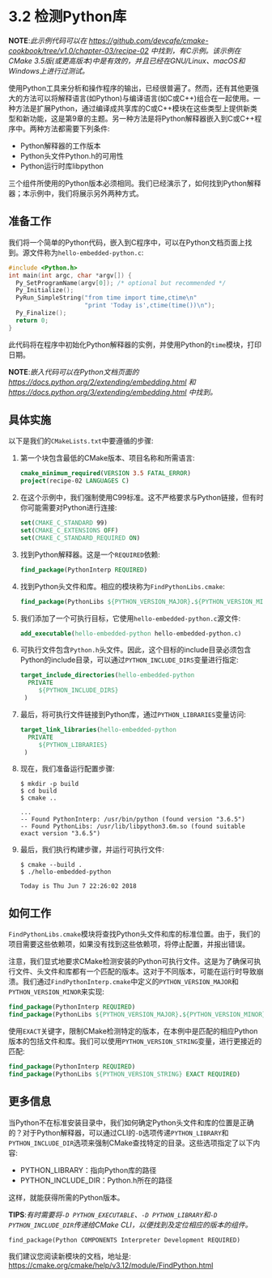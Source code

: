 # 3.2 检测Python库

**NOTE**:*此示例代码可以在 https://github.com/devcafe/cmake-cookbook/tree/v1.0/chapter-03/recipe-02 中找到，有C示例。该示例在CMake 3.5版(或更高版本)中是有效的，并且已经在GNU/Linux、macOS和Windows上进行过测试。*

使用Python工具来分析和操作程序的输出，已经很普遍了。然而，还有其他更强大的方法可以将解释语言(如Python)与编译语言(如C或C++)组合在一起使用。一种方法是扩展Python，通过编译成共享库的C或C++模块在这些类型上提供新类型和新功能，这是第9章的主题。另一种方法是将Python解释器嵌入到C或C++程序中。两种方法都需要下列条件:

* Python解释器的工作版本
* Python头文件Python.h的可用性
* Python运行时库libpython

三个组件所使用的Python版本必须相同。我们已经演示了，如何找到Python解释器；本示例中，我们将展示另外两种方式。

## 准备工作

我们将一个简单的Python代码，嵌入到C程序中，可以在Python文档页面上找到。源文件称为`hello-embedded-python.c`:

```c
#include <Python.h>
int main(int argc, char *argv[]) {
  Py_SetProgramName(argv[0]); /* optional but recommended */
  Py_Initialize();
  PyRun_SimpleString("from time import time,ctime\n"
                     "print 'Today is',ctime(time())\n");
  Py_Finalize();
  return 0;
}
```

此代码将在程序中初始化Python解释器的实例，并使用Python的`time`模块，打印日期。

**NOTE**:*嵌入代码可以在Python文档页面的 https://docs.python.org/2/extending/embedding.html 和 https://docs.python.org/3/extending/embedding.html 中找到。*

## 具体实施

以下是我们的`CMakeLists.txt`中要遵循的步骤:

1. 第一个块包含最低的CMake版本、项目名称和所需语言:

   ```cmake
   cmake_minimum_required(VERSION 3.5 FATAL_ERROR)
   project(recipe-02 LANGUAGES C)
   ```

2. 在这个示例中，我们强制使用C99标准。这不严格要求与Python链接，但有时你可能需要对Python进行连接:

   ```cmake
   set(CMAKE_C_STANDARD 99)
   set(CMAKE_C_EXTENSIONS OFF)
   set(CMAKE_C_STANDARD_REQUIRED ON)
   ```

3. 找到Python解释器。这是一个`REQUIRED`依赖:

   ```cmake
   find_package(PythonInterp REQUIRED)
   ```

4. 找到Python头文件和库。相应的模块称为`FindPythonLibs.cmake`:

   ```cmake
   find_package(PythonLibs ${PYTHON_VERSION_MAJOR}.${PYTHON_VERSION_MINOR} EXACT REQUIRED)
   ```

5. 我们添加了一个可执行目标，它使用`hello-embedded-python.c`源文件:

   ```cmake
   add_executable(hello-embedded-python hello-embedded-python.c)
   ```

6. 可执行文件包含`Python.h`头文件。因此，这个目标的include目录必须包含Python的include目录，可以通过`PYTHON_INCLUDE_DIRS`变量进行指定:

   ```cmake
   target_include_directories(hello-embedded-python
     PRIVATE
     	${PYTHON_INCLUDE_DIRS}
   	)
   ```

7. 最后，将可执行文件链接到Python库，通过`PYTHON_LIBRARIES`变量访问:

   ```cmake
   target_link_libraries(hello-embedded-python
     PRIVATE
     	${PYTHON_LIBRARIES}
   	)
   ```

8. 现在，我们准备运行配置步骤:

   ```shell
   $ mkdir -p build
   $ cd build
   $ cmake ..
   
   ...
   -- Found PythonInterp: /usr/bin/python (found version "3.6.5")
   -- Found PythonLibs: /usr/lib/libpython3.6m.so (found suitable exact version "3.6.5")
   ```

9. 最后，我们执行构建步骤，并运行可执行文件:

   ```shell
   $ cmake --build .
   $ ./hello-embedded-python
   
   Today is Thu Jun 7 22:26:02 2018
   ```

## 如何工作

`FindPythonLibs.cmake`模块将查找Python头文件和库的标准位置。由于，我们的项目需要这些依赖项，如果没有找到这些依赖项，将停止配置，并报出错误。

注意，我们显式地要求CMake检测安装的Python可执行文件。这是为了确保可执行文件、头文件和库都有一个匹配的版本。这对于不同版本，可能在运行时导致崩溃。我们通过`FindPythonInterp.cmake`中定义的`PYTHON_VERSION_MAJOR`和`PYTHON_VERSION_MINOR`来实现:

```cmake
find_package(PythonInterp REQUIRED)
find_package(PythonLibs ${PYTHON_VERSION_MAJOR}.${PYTHON_VERSION_MINOR} EXACT REQUIRED)
```

使用`EXACT`关键字，限制CMake检测特定的版本，在本例中是匹配的相应Python版本的包括文件和库。我们可以使用`PYTHON_VERSION_STRING`变量，进行更接近的匹配:

```cmake
find_package(PythonInterp REQUIRED)
find_package(PythonLibs ${PYTHON_VERSION_STRING} EXACT REQUIRED)
```

## 更多信息

当Python不在标准安装目录中，我们如何确定Python头文件和库的位置是正确的？对于Python解释器，可以通过CLI的`-D`选项传递`PYTHON_LIBRARY`和`PYTHON_INCLUDE_DIR`选项来强制CMake查找特定的目录。这些选项指定了以下内容:

* PYTHON_LIBRARY：指向Python库的路径
* PYTHON_INCLUDE_DIR：Python.h所在的路径

这样，就能获得所需的Python版本。

**TIPS**:*有时需要将`-D PYTHON_EXECUTABLE`、`-D PYTHON_LIBRARY`和`-D PYTHON_INCLUDE_DIR`传递给CMake CLI，以便找到及定位相应的版本的组件。*

`find_package(Python COMPONENTS Interpreter Development REQUIRED)`

我们建议您阅读新模块的文档，地址是: https://cmake.org/cmake/help/v3.12/module/FindPython.html

